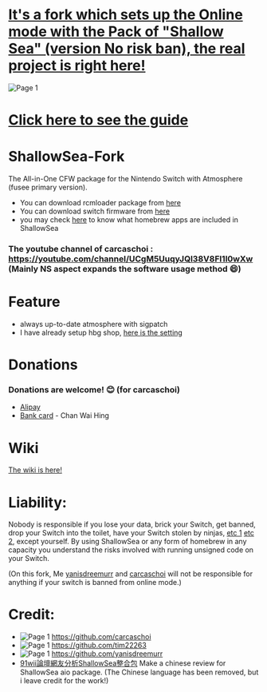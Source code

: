 # [It's a fork which sets up the Online mode with the Pack of "Shallow Sea" (version No risk ban), the real project is right here!](https://github.com/carcaschoi/ShallowSea)

![Page 1](https://user-images.githubusercontent.com/46537034/118379925-a9bc7700-b5de-11eb-8280-9dfe3264e450.jpg)

# [Click here to see the guide](https://github.com/yanisdreemurr/ShallowSea-Online-Fork/wiki/1.-User-Guide)
# ShallowSea-Fork
The All-in-One CFW package for the Nintendo Switch with Atmosphere (fusee primary version).
* You can download rcmloader package from [here](https://github.com/carcaschoi/rcmloader-package)
* You can download switch firmware from [here](https://darthsternie.net/switch-firmwares/)
* you may check [here](https://github.com/yanisdreemurr/ShallowSea-Fork/wiki/ShallowSea-homebrew-app-includes) to know what homebrew apps are included in ShallowSea
### The youtube channel of carcaschoi : https://youtube.com/channel/UCgM5UuqyJQl38V8FI1l0wXw (Mainly NS aspect expands the software usage method 😄)
# Feature
* always up-to-date atmosphere with sigpatch
* I have already setup hbg shop, [here is the setting](https://github.com/yanisdreemurr/ShallowSea/blob/main/tinfoil%20shop%20setup)

# Donations
### Donations are welcome! 😊 (for carcaschoi)
* [Alipay](https://user-images.githubusercontent.com/64573431/114517581-0ee41c00-9c71-11eb-8230-d6b029fc9cc2.jpg)
* [Bank card](https://user-images.githubusercontent.com/64573431/114518848-5fa84480-9c72-11eb-95aa-7809a6e3332d.jpg) - Chan Wai Hing

# Wiki
[The wiki is here!](https://github.com/yanisdreemurr/ShallowSea-Fork/wiki)

# Liability:
Nobody is responsible if you lose your data, brick your Switch, get banned, drop your Switch into the toilet, have your Switch stolen by ninjas, [etc 1](https://www.youtube.com/watch?v=XnwvYiMK3ik) [etc 2](https://www.youtube.com/playlist?list=PLK6G4JP74vhF7UQwzdcXfG2eLclu-GcEc), except yourself. By using ShallowSea or any form of homebrew in any capacity you understand the risks involved with running unsigned code on your Switch.

(On this fork, Me [yanisdreemurr](https://github.com/yanisdreemurr) and [carcaschoi](https://github.com/carcaschoi) will not be responsible for anything if your switch is banned from online mode.)

# Credit:
* ![Page 1](https://user-images.githubusercontent.com/46537034/118380472-42082b00-b5e2-11eb-9e48-1f6333e47b54.jpg)
 https://github.com/carcaschoi
* ![Page 1](https://user-images.githubusercontent.com/46537034/118380577-1b96bf80-b5e3-11eb-8f87-27da6e755fac.jpg)
 https://github.com/tim22263
* ![Page 1](https://user-images.githubusercontent.com/46537034/118380351-5dbf0180-b5e1-11eb-9336-d0bb179455af.jpg)
 https://github.com/yanisdreemurr
* [91wii論壇網友分析ShallowSea整合包](https://www.91wii.com/thread-231061-1-1.html) Make a chinese review for ShallowSea aio package. (The Chinese language has been removed, but i leave  credit for the work!)
